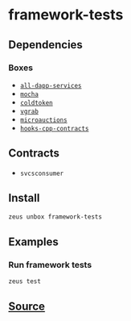 
framework-tests 
====================




## Dependencies
### Boxes
* [`all-dapp-services`](all-dapp-services.md)
* [`mocha`](mocha.md)
* [`coldtoken`](coldtoken.md)
* [`vgrab`](vgrab.md)
* [`microauctions`](microauctions.md)
* [`hooks-cpp-contracts`](hooks-cpp-contracts.md)


## Contracts
* `svcsconsumer`
## Install
```bash
zeus unbox framework-tests
```
## Examples
### Run framework tests 
```bash
zeus test
```










## [Source](https://github.com/liquidapps-io/zeus-sdk/tree/master/boxes/groups/tests/framework-tests)
